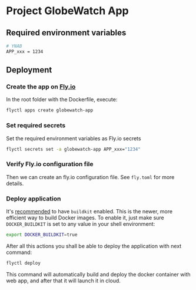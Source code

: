 # Project GlobeWatch App

## Required environment variables
```bash
# YNAB
APP_xxx = 1234
```

## Deployment

### Create the app on [Fly.io](https://fly.io)

In the root folder with the Dockerfile, execute:

```bash
flyctl apps create globewatch-app
```

### Set required secrets

Set the required environment variables as Fly.io secrets

```bash
flyctl secrets set -a globewatch-app APP_xxx="1234"
```

### Verify Fly.io configuration file

Then we can create an fly.io configuration file. See `fly.toml` for more details.


### Deploy application

It's [recommended](https://community.fly.io/t/erro-0605-cant-add-file-some-file-to-tar-io-read-write-on-closed-pipe/3513/7) to have `buildkit` enabled. This is the newer, more efficient way to build Docker images. To enable it, just make sure `DOCKER_BUILDKIT` is set to any value in your shell environment:

```bash
export DOCKER_BUILDKIT=true
```


After all this actions you shall be able to deploy the application with next command:

```bash
flyctl deploy
```

This command will automatically build and deploy the docker container with web app, and after that it will launch it in cloud.